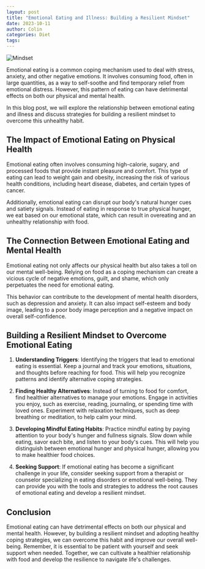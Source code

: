 ```yaml
---
layout: post
title: "Emotional Eating and Illness: Building a Resilient Mindset"
date: 2023-10-11
author: Colin
categories: Diet
tags: 
---
```


![Mindset](https://source.unsplash.com/1600x900/?mindset)

Emotional eating is a common coping mechanism used to deal with stress, anxiety, and other negative emotions. It involves consuming food, often in large quantities, as a way to self-soothe and find temporary relief from emotional distress. However, this pattern of eating can have detrimental effects on both our physical and mental health.

In this blog post, we will explore the relationship between emotional eating and illness and discuss strategies for building a resilient mindset to overcome this unhealthy habit.

## The Impact of Emotional Eating on Physical Health

Emotional eating often involves consuming high-calorie, sugary, and processed foods that provide instant pleasure and comfort. This type of eating can lead to weight gain and obesity, increasing the risk of various health conditions, including heart disease, diabetes, and certain types of cancer.

Additionally, emotional eating can disrupt our body's natural hunger cues and satiety signals. Instead of eating in response to true physical hunger, we eat based on our emotional state, which can result in overeating and an unhealthy relationship with food.

## The Connection Between Emotional Eating and Mental Health

Emotional eating not only affects our physical health but also takes a toll on our mental well-being. Relying on food as a coping mechanism can create a vicious cycle of negative emotions, guilt, and shame, which only perpetuates the need for emotional eating.

This behavior can contribute to the development of mental health disorders, such as depression and anxiety. It can also impact self-esteem and body image, leading to a poor body image perception and a negative impact on overall self-confidence.

## Building a Resilient Mindset to Overcome Emotional Eating

1. **Understanding Triggers**: Identifying the triggers that lead to emotional eating is essential. Keep a journal and track your emotions, situations, and thoughts before reaching for food. This will help you recognize patterns and identify alternative coping strategies.

2. **Finding Healthy Alternatives**: Instead of turning to food for comfort, find healthier alternatives to manage your emotions. Engage in activities you enjoy, such as exercise, reading, journaling, or spending time with loved ones. Experiment with relaxation techniques, such as deep breathing or meditation, to help calm your mind.

3. **Developing Mindful Eating Habits**: Practice mindful eating by paying attention to your body's hunger and fullness signals. Slow down while eating, savor each bite, and listen to your body's cues. This will help you distinguish between emotional hunger and physical hunger, allowing you to make healthier food choices.

4. **Seeking Support**: If emotional eating has become a significant challenge in your life, consider seeking support from a therapist or counselor specializing in eating disorders or emotional well-being. They can provide you with the tools and strategies to address the root causes of emotional eating and develop a resilient mindset.

## Conclusion

Emotional eating can have detrimental effects on both our physical and mental health. However, by building a resilient mindset and adopting healthy coping strategies, we can overcome this habit and improve our overall well-being. Remember, it is essential to be patient with yourself and seek support when needed. Together, we can cultivate a healthier relationship with food and develop the resilience to navigate life's challenges.